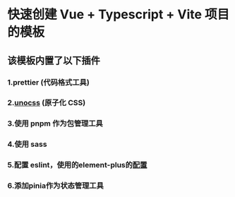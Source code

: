 # 快速创建 Vue + Typescript + Vite 项目的模板

## 该模板内置了以下插件

### 1.prettier (代码格式工具)

### 2.[unocss](https://github.com/unocss/unocss) (原子化 CSS)

### 3.使用 pnpm 作为包管理工具

### 4.使用 sass

### 5.配置 eslint，使用的element-plus的[配置](https://github.com/element-plus/element-plus/blob/dev/internal/eslint-config/index.js)

### 6.添加pinia作为状态管理工具